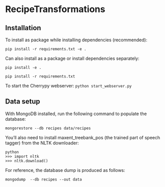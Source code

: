 # RecipeTransformations

## Installation

To install as package while installing dependencies (recommended):

```pip install -r requirements.txt -e .```



Can also install as a package or install dependencies separately: 

```pip install -e .```

```pip install -r requirements.txt```


To start the Cherrypy webserver:
```python start_webserver.py```


## Data setup

With MongoDB installed, run the following command to populate the database:
```
mongorestore --db recipes data/recipes
```

You’ll also need to install maxent_treebank_pos (the trained part of speech tagger) from the NLTK downloader:
```
python
>>> import nltk
>>> nltk.download()
```

For reference, the database dump is produced as follows:
```
mongodump  --db recipes --out data
```
